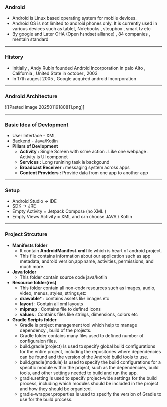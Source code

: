 ### **Android**
- Android is Linux based operating system for mobile devices.
- Android OS is not limited to android phones only. It is currently used in various devices such as tablet, Notebooks , steupbox , smart tv etc
- By google and Later OHA (Open handset alliance) , 84 companies , mentain standard

---
### **History**
- Initially , Andy Rubin founded Android Incorporation in palo Alto , California , United State in october , 2003
- In 17th augest 2005 , Google acquired android Incorporation

---
### **Android Architecture**
![[Pasted image 20250119180811.png]]

---
### **Basic Idea of Devlopment**
- User Interface - XML
- Backend - Java/Kotlin
- **Pillars of Devlopment**
	- **Activity :** Single Screen with some action . Like one webpage . Activity is UI componet
	- **Services :** Long runining task in backgound
	- **Broadcast Receiver :** messaging system across apps
	- **Content Providers :** Provide data from one app to another app

---
### **Setup**
- Android Studio -> IDE
- SDK -> JRE 
- Empty Activity = Jetpack Compose (no XML )
- Empty Views Activity = XML and can choose JAVA / Kotlin

---
### **Project Strcuture** 
- **Manifests folder**
	-  It contain **AndroidManifest.xml** file which is heart of android project.
	- This file contains information about our application such as app metadata, android version,app name, activities, permissions, and much more.
- **Java folder**
	- This folder contain source code java/kotlin
- **Resource folder(res)**
	- This folder contain all non-code resources such as images, audio, video, menus, styles, strings,etc
	- **drawable*** :  contains assets like images etc
	- **layout** : Contain all xml layouts
	- **mipmap** : Contains file to defined icons 
	- **values** :  Contains files like strings, dimensions, colors etc
- **Gradle Scripts folder**
	-  Gradle is project management tool which help to manage dependency , build of the projects.
	- Gradle folder contains many files used to defined number of configuraion files.
	- build.gradle(project) Is used to specify global build configurations for the entire project, including the repositories where dependencies can be found and the version of the Android build tools to use.
	- build.gradle(module) Is used to specify the build configurations for a specific module within the project, such as the dependencies, build tools, and other settings needed to build and run the app.
	- gradle.setting Is used to specify project-wide settings for the build process, including which modules should be included in the project and how they should be organized.
	- gradle-wrapper.properties Is used to specify the version of Gradle to use for the build process.
